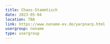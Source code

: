 ```yaml
---
title: Chaos-Stammtisch
date: 2023-05-04
location: TBA
link: https://www.noname-ev.de/yarpnarp.html
usergroup: noname
type: usergroup
---
```

